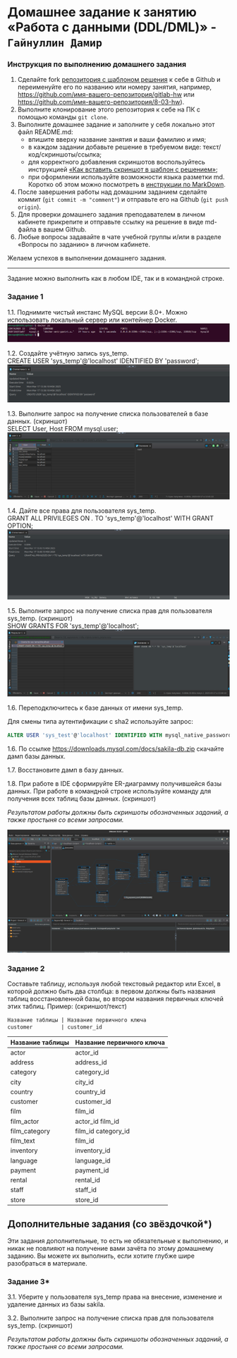 # Домашнее задание к занятию «Работа с данными (DDL/DML)» - `Гайнуллин Дамир`

### Инструкция по выполнению домашнего задания

1. Сделайте fork [репозитория c шаблоном решения](https://github.com/netology-code/sys-pattern-homework) к себе в Github и переименуйте его по названию или номеру занятия, например, https://github.com/имя-вашего-репозитория/gitlab-hw или https://github.com/имя-вашего-репозитория/8-03-hw).
2. Выполните клонирование этого репозитория к себе на ПК с помощью команды `git clone`.
3. Выполните домашнее задание и заполните у себя локально этот файл README.md:
   - впишите вверху название занятия и ваши фамилию и имя;
   - в каждом задании добавьте решение в требуемом виде: текст/код/скриншоты/ссылка;
   - для корректного добавления скриншотов воспользуйтесь инструкцией [«Как вставить скриншот в шаблон с решением»](https://github.com/netology-code/sys-pattern-homework/blob/main/screen-instruction.md);
   - при оформлении используйте возможности языка разметки md. Коротко об этом можно посмотреть в [инструкции по MarkDown](https://github.com/netology-code/sys-pattern-homework/blob/main/md-instruction.md).
4. После завершения работы над домашним заданием сделайте коммит (`git commit -m "comment"`) и отправьте его на Github (`git push origin`).
5. Для проверки домашнего задания преподавателем в личном кабинете прикрепите и отправьте ссылку на решение в виде md-файла в вашем Github.
6. Любые вопросы задавайте в чате учебной группы и/или в разделе «Вопросы по заданию» в личном кабинете.

Желаем успехов в выполнении домашнего задания.

---

Задание можно выполнить как в любом IDE, так и в командной строке.

### Задание 1
1.1. Поднимите чистый инстанс MySQL версии 8.0+. Можно использовать локальный сервер или контейнер Docker.
![скриншот 1](https://github.com/Reqroot-pro/homework/blob/main/SDBSQL-36/12.02/img/1.png)

1.2. Создайте учётную запись sys_temp.  
CREATE USER 'sys_temp'@'localhost' IDENTIFIED BY 'password';
![скриншот 2](https://github.com/Reqroot-pro/homework/blob/main/SDBSQL-36/12.02/img/2.png)

1.3. Выполните запрос на получение списка пользователей в базе данных. (скриншот)  
SELECT User, Host FROM mysql.user;
![скриншот 3](https://github.com/Reqroot-pro/homework/blob/main/SDBSQL-36/12.02/img/3.png)

1.4. Дайте все права для пользователя sys_temp.  
GRANT ALL PRIVILEGES ON *.* TO 'sys_temp'@'localhost' WITH GRANT OPTION;
![скриншот 4](https://github.com/Reqroot-pro/homework/blob/main/SDBSQL-36/12.02/img/4.1.png)

1.5. Выполните запрос на получение списка прав для пользователя sys_temp. (скриншот)  
SHOW GRANTS FOR 'sys_temp'@'localhost';
![скриншот 5](https://github.com/Reqroot-pro/homework/blob/main/SDBSQL-36/12.02/img/5.png)

1.6. Переподключитесь к базе данных от имени sys_temp.

Для смены типа аутентификации с sha2 используйте запрос: 
```sql
ALTER USER 'sys_test'@'localhost' IDENTIFIED WITH mysql_native_password BY 'password';
```
1.6. По ссылке https://downloads.mysql.com/docs/sakila-db.zip скачайте дамп базы данных.

1.7. Восстановите дамп в базу данных.

1.8. При работе в IDE сформируйте ER-диаграмму получившейся базы данных. При работе в командной строке используйте команду для получения всех таблиц базы данных. (скриншот)

*Результатом работы должны быть скриншоты обозначенных заданий, а также простыня со всеми запросами.*

![скриншот 6](https://github.com/Reqroot-pro/homework/blob/main/SDBSQL-36/12.02/img/6.png)


### Задание 2
Составьте таблицу, используя любой текстовый редактор или Excel, в которой должно быть два столбца: в первом должны быть названия таблиц восстановленной базы, во втором названия первичных ключей этих таблиц. Пример: (скриншот/текст)
```
Название таблицы | Название первичного ключа
customer         | customer_id
```


| Название таблицы  | Название первичного ключа |
|-------------------|---------------------------|
| actor             | actor_id                  |
| address           | address_id                |
| category          | category_id               |
| city              | city_id                   |
| country           | country_id                |
| customer          | customer_id               |
| film              | film_id                   |
| film_actor        | actor_id  film_id         |
| film_category     | film_id   category_id     |
| film_text         | film_id                   |
| inventory         | inventory_id              |
| language          | language_id               |
| payment           | payment_id                |
| rental            | rental_id                 |
| staff             | staff_id                  |
| store             | store_id                  |


## Дополнительные задания (со звёздочкой*)
Эти задания дополнительные, то есть не обязательные к выполнению, и никак не повлияют на получение вами зачёта по этому домашнему заданию. Вы можете их выполнить, если хотите глубже шире разобраться в материале.

### Задание 3*
3.1. Уберите у пользователя sys_temp права на внесение, изменение и удаление данных из базы sakila.

3.2. Выполните запрос на получение списка прав для пользователя sys_temp. (скриншот)

*Результатом работы должны быть скриншоты обозначенных заданий, а также простыня со всеми запросами.*
